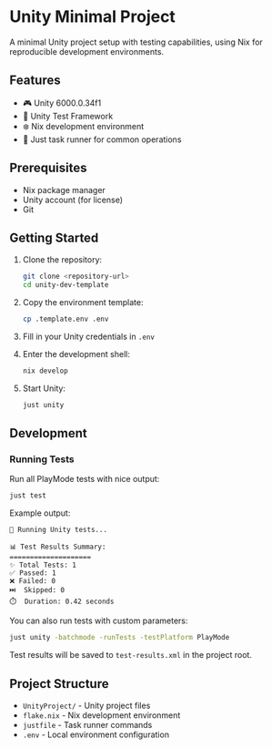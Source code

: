 # Unity Minimal Project

A minimal Unity project setup with testing capabilities, using Nix for reproducible development environments.

## Features

- 🎮 Unity 6000.0.34f1
- 🧪 Unity Test Framework
- ❄️ Nix development environment
- 🔧 Just task runner for common operations

## Prerequisites

- Nix package manager
- Unity account (for license)
- Git

## Getting Started

1. Clone the repository:
   ```bash
   git clone <repository-url>
   cd unity-dev-template
   ```

2. Copy the environment template:
   ```bash
   cp .template.env .env
   ```

3. Fill in your Unity credentials in `.env`

4. Enter the development shell:
   ```bash
   nix develop
   ```

5. Start Unity:
   ```bash
   just unity
   ```

## Development

### Running Tests

Run all PlayMode tests with nice output:
```bash
just test
```

Example output:
```
🧪 Running Unity tests...

📊 Test Results Summary:
====================
✨ Total Tests: 1
✅ Passed: 1
❌ Failed: 0
⏭️  Skipped: 0
⏱️  Duration: 0.42 seconds
```

You can also run tests with custom parameters:
```bash
just unity -batchmode -runTests -testPlatform PlayMode
```

Test results will be saved to `test-results.xml` in the project root.

## Project Structure

- `UnityProject/` - Unity project files
- `flake.nix` - Nix development environment
- `justfile` - Task runner commands
- `.env` - Local environment configuration 